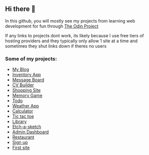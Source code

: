 ## Hi there 👋
In this github, you will mostly see my projects from learning web development for fun through [The Odin Project](https://www.theodinproject.com/)

If any links to projects dont work, its likely because I use free tiers of hosting providers and they typically only allow 1 site at a time and sometimes they shut links down if theres no users

### Some of my projects:
- [My Blog](https://www.musairul.github.io/blog/)
- [Inventory App](https://github.com/musairul/inventory-app)
- [Message Board](https://exceptional-lanna-musairul-19316b47.koyeb.app/)
- [CV Builder](https://cv-creator-qavnfwr5e-musairuls-projects.vercel.app/)
- [Shopping Site](https://shopping-website-khaki.vercel.app/)
- [Memory Game](https://pokemon-memory-game-cyggw741l-musairuls-projects.vercel.app/)
- [Todo](https://musairul.github.io/todo)
- [Weather App](https://musairul.github.io/weather-app/)
- [Calculator](https://musairul.github.io/calculator)
- [Tic tac toe](https://musairul.github.io/tic-tac-toe)
- [Library](https://musairul.github.io/library)
- [Etch-a-sketch](https://musairul.github.io/etch-a-sketch)
- [Admin Dashboard](https://musairul.github.io/admin-dashboard)
- [Restaurant](https://musairul.github.io/restaurant)
- [Sign up](https://musairul.github.io/sign-up)
- [First site](https://musairul.github.io/first-site)

<!--
**musairul/musairul** is a ✨ _special_ ✨ repository because its `README.md` (this file) appears on your GitHub profile.

Here are some ideas to get you started:

- 🔭 I’m currently working on ...
- 🌱 I’m currently learning ...
- 👯 I’m looking to collaborate on ...
- 🤔 I’m looking for help with ...
- 💬 Ask me about ...
- 📫 How to reach me: ...
- 😄 Pronouns: ...
- ⚡ Fun fact: ...
-->

